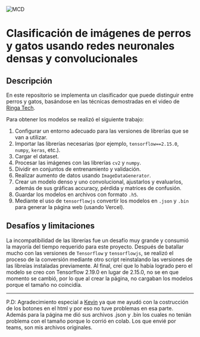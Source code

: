 ![MCD](https://mcd.unison.mx/wp-content/themes/awaken/img/logo_mcd.png)
# Clasificación de imágenes de perros y gatos usando redes neuronales densas y convolucionales

## Descripción

En este repositorio se implementa un clasificador que puede distinguir entre perros y gatos, basándose en las técnicas demostradas en el video de [Ringa Tech](https://www.youtube.com/watch?v=DbwKbsCWPSg).

Para obtener los modelos se realizó el siguiente trabajo:

1. Configurar un entorno adecuado para las versiones de librerías que se van a utilizar.
2. Importar las librerías necesarias (por ejemplo, `tensorflow==2.15.0`, `numpy`, `keras`, etc.).
3. Cargar el dataset.
4. Procesar las imágenes con las librerías `cv2` y `numpy`.
5. Dividir en conjuntos de entrenamiento y validación.
6. Realizar aumento de datos usando `ImageDataGenerator`.
7. Crear un modelo denso y uno convolucional, ajustarlos y evaluarlos, además de sus gráficas accuracy, pérdida y matrices de confusión.
8. Guardar los modelos en archivos con formato `.h5`.
9. Mediante el uso de `tensorflowjs` convertir los modelos en `.json` y `.bin` para generar la página web (usando Vercel).


## Desafíos y limitaciones

La incompatibilidad de las librerías fue un desafío muy grande y consumió la mayoría del tiempo requerido para este proyecto. Después de batallar mucho con las versiones de `Tensorflow` y `tensorflowjs`, se realizó el proceso de la conversión mediante otro script reinstalando las versiones de las libreías instaladas previamente.
Al final, creí que lo había logrado pero el modelo se creo con Tensorflow 2.19.0 en lugar de 2.15.0, no se en que momento se cambió, por lo que al crear la página, no cargaban los modelos porque el tamaño no coincidía.

--------------------------------------------------------------------------------------------
P.D: Agradecimiento especial a [Kevin](https://github.com/KevinMundo11) ya que me ayudó con la costrucción de los botones en el html y por eso no tuve problemas en esa parte. Además para la página me dió sus archivos .json y .bin los cuales no tenián problema con el tamaño porque lo corrió en colab.
Los que envié por teams, son mis archivos originales.
